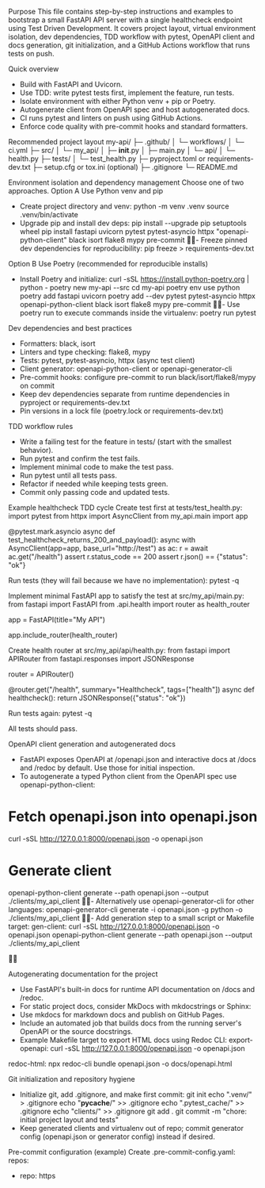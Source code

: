 Purpose
This file contains step-by-step instructions and examples to bootstrap a small FastAPI API server with a single healthcheck endpoint using Test Driven Development. It covers project layout, virtual environment isolation, dev dependencies, TDD workflow with pytest, OpenAPI client and docs generation, git initialization, and a GitHub Actions workflow that runs tests on push.

Quick overview
- Build with FastAPI and Uvicorn.
- Use TDD: write pytest tests first, implement the feature, run tests.
- Isolate environment with either Python venv + pip or Poetry.
- Autogenerate client from OpenAPI spec and host autogenerated docs.
- CI runs pytest and linters on push using GitHub Actions.
- Enforce code quality with pre-commit hooks and standard formatters.

Recommended project layout
my-api/
├─ .github/
│  └─ workflows/
│     └─ ci.yml
├─ src/
│  └─ my_api/
│     ├─ __init__.py
│     ├─ main.py
│     └─ api/
│        └─ health.py
├─ tests/
│  └─ test_health.py
├─ pyproject.toml or requirements-dev.txt
├─ setup.cfg or tox.ini (optional)
├─ .gitignore
└─ README.md



Environment isolation and dependency management
Choose one of two approaches.
Option A Use Python venv and pip
- Create project directory and venv:
python -m venv .venv
source .venv/bin/activate
- Upgrade pip and install dev deps:
pip install --upgrade pip setuptools wheel
pip install fastapi uvicorn pytest pytest-asyncio httpx "openapi-python-client" black isort flake8 mypy pre-commit
- Freeze pinned dev dependencies for reproducibility:
pip freeze > requirements-dev.txt


Option B Use Poetry (recommended for reproducible installs)
- Install Poetry and initialize:
curl -sSL https://install.python-poetry.org | python -
poetry new my-api --src
cd my-api
poetry env use python
poetry add fastapi uvicorn
poetry add --dev pytest pytest-asyncio httpx openapi-python-client black isort flake8 mypy pre-commit
- Use poetry run to execute commands inside the virtualenv:
poetry run pytest



Dev dependencies and best practices
- Formatters: black, isort
- Linters and type checking: flake8, mypy
- Tests: pytest, pytest-asyncio, httpx (async test client)
- Client generator: openapi-python-client or openapi-generator-cli
- Pre-commit hooks: configure pre-commit to run black/isort/flake8/mypy on commit
- Keep dev dependencies separate from runtime dependencies in pyproject or requirements-dev.txt
- Pin versions in a lock file (poetry.lock or requirements-dev.txt)

TDD workflow rules
- Write a failing test for the feature in tests/ (start with the smallest behavior).
- Run pytest and confirm the test fails.
- Implement minimal code to make the test pass.
- Run pytest until all tests pass.
- Refactor if needed while keeping tests green.
- Commit only passing code and updated tests.

Example healthcheck TDD cycle
Create test first at tests/test_health.py:
import pytest
from httpx import AsyncClient
from my_api.main import app

@pytest.mark.asyncio
async def test_healthcheck_returns_200_and_payload():
    async with AsyncClient(app=app, base_url="http://test") as ac:
        r = await ac.get("/health")
    assert r.status_code == 200
    assert r.json() == {"status": "ok"}


Run tests (they will fail because we have no implementation):
pytest -q


Implement minimal FastAPI app to satisfy the test at src/my_api/main.py:
from fastapi import FastAPI
from .api.health import router as health_router

app = FastAPI(title="My API")

app.include_router(health_router)


Create health router at src/my_api/api/health.py:
from fastapi import APIRouter
from fastapi.responses import JSONResponse

router = APIRouter()

@router.get("/health", summary="Healthcheck", tags=["health"])
async def healthcheck():
    return JSONResponse({"status": "ok"})


Run tests again:
pytest -q


All tests should pass.

OpenAPI client generation and autogenerated docs
- FastAPI exposes OpenAPI at /openapi.json and interactive docs at /docs and /redoc by default. Use those for initial inspection.
- To autogenerate a typed Python client from the OpenAPI spec use openapi-python-client:
# Fetch openapi.json into openapi.json
curl -sSL http://127.0.0.1:8000/openapi.json -o openapi.json
# Generate client
openapi-python-client generate --path openapi.json --output ./clients/my_api_client
- Alternatively use openapi-generator-cli for other languages:
openapi-generator-cli generate -i openapi.json -g python -o ./clients/my_api_client
- Add generation step to a small script or Makefile target:
gen-client:
    curl -sSL http://127.0.0.1:8000/openapi.json -o openapi.json
    openapi-python-client generate --path openapi.json --output ./clients/my_api_client



Autogenerating documentation for the project
- Use FastAPI's built-in docs for runtime API documentation on /docs and /redoc.
- For static project docs, consider MkDocs with mkdocstrings or Sphinx:
- Use mkdocs for markdown docs and publish on GitHub Pages.
- Include an automated job that builds docs from the running server's OpenAPI or the source docstrings.
- Example Makefile target to export HTML docs using Redoc CLI:
export-openapi:
    curl -sSL http://127.0.0.1:8000/openapi.json -o openapi.json

redoc-html:
    npx redoc-cli bundle openapi.json -o docs/openapi.html



Git initialization and repository hygiene
- Initialize git, add .gitignore, and make first commit:
git init
echo ".venv/" > .gitignore
echo "__pycache__/" >> .gitignore
echo ".pytest_cache/" >> .gitignore
echo "clients/" >> .gitignore
git add .
git commit -m "chore: initial project layout and tests"
- Keep generated clients and virtualenv out of repo; commit generator config (openapi.json or generator config) instead if desired.

Pre-commit configuration (example)
Create .pre-commit-config.yaml:
repos:
- repo: https
